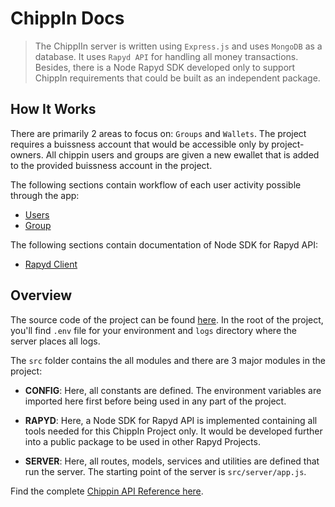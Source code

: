 # ChippIn Docs

> The ChippIIn server is written using `Express.js` and uses `MongoDB` as a database. It uses `Rapyd API` for handling all money transactions. Besides, there is a Node Rapyd SDK developed only to support ChippIn requirements that could be built as an independent package.

## How It Works
There are primarily 2 areas to focus on: `Groups` and `Wallets`. The project requires a buissness account that would be accessible only by project-owners. All chippin users and groups are given a new ewallet that is added to the provided buissness account in the project. 

The following sections contain workflow of each user activity possible through the app:
* [Users](Users/index.md)
* [Group](Groups/index.md)

The following sections contain documentation of Node SDK for Rapyd API:
* [Rapyd Client](Rapyd/index.md)

## Overview
The source code of the project can be found [here](https://github.com/chippinmoney/backend). In the root of the project, you'll find `.env` file for your environment and `logs` directory where the server places all logs.

The `src` folder contains the all modules and there are 3 major modules in the project:
* **CONFIG**: Here, all constants are defined. The environment variables are imported here first before being used in any part of the project.

* **RAPYD**: Here, a Node SDK for Rapyd API is implemented containing all tools needed for this ChippIn Project only. It would be developed further into a public package to be used in other Rapyd Projects.

* **SERVER**: Here, all routes, models, services and utilities are defined that run the server. The starting point of the server is `src/server/app.js`.

Find the complete [Chippin API Reference here](https://github.com/chippinmoney/backend/blob/main/api_reference/api.pdf).
